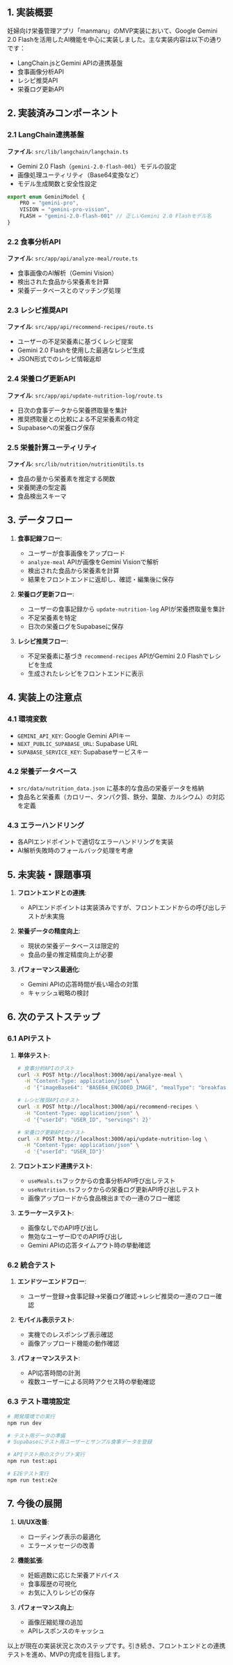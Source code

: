 ## 1. 実装概要

妊婦向け栄養管理アプリ「manmaru」のMVP実装において、Google Gemini 2.0 Flashを活用したAI機能を中心に実装しました。主な実装内容は以下の通りです：

- LangChain.jsとGemini APIの連携基盤
- 食事画像分析API
- レシピ推奨API
- 栄養ログ更新API

## 2. 実装済みコンポーネント

### 2.1 LangChain連携基盤
**ファイル**: `src/lib/langchain/langchain.ts`

- Gemini 2.0 Flash（`gemini-2.0-flash-001`）モデルの設定
- 画像処理ユーティリティ（Base64変換など）
- モデル生成関数と安全性設定

```typescript
export enum GeminiModel {
    PRO = "gemini-pro",
    VISION = "gemini-pro-vision",
    FLASH = "gemini-2.0-flash-001" // 正しいGemini 2.0 Flashモデル名
}
```

### 2.2 食事分析API
**ファイル**: `src/app/api/analyze-meal/route.ts`

- 食事画像のAI解析（Gemini Vision）
- 検出された食品から栄養素を計算
- 栄養データベースとのマッチング処理

### 2.3 レシピ推奨API
**ファイル**: `src/app/api/recommend-recipes/route.ts`

- ユーザーの不足栄養素に基づくレシピ提案
- Gemini 2.0 Flashを使用した最適なレシピ生成
- JSON形式でのレシピ情報返却

### 2.4 栄養ログ更新API
**ファイル**: `src/app/api/update-nutrition-log/route.ts`

- 日次の食事データから栄養摂取量を集計
- 推奨摂取量との比較による不足栄養素の特定
- Supabaseへの栄養ログ保存

### 2.5 栄養計算ユーティリティ
**ファイル**: `src/lib/nutrition/nutritionUtils.ts`

- 食品の量から栄養素を推定する関数
- 栄養関連の型定義
- 食品検出スキーマ

## 3. データフロー

1. **食事記録フロー**:
   - ユーザーが食事画像をアップロード
   - `analyze-meal` APIが画像をGemini Visionで解析
   - 検出された食品から栄養素を計算
   - 結果をフロントエンドに返却し、確認・編集後に保存

2. **栄養ログ更新フロー**:
   - ユーザーの食事記録から `update-nutrition-log` APIが栄養摂取量を集計
   - 不足栄養素を特定
   - 日次の栄養ログをSupabaseに保存

3. **レシピ推奨フロー**:
   - 不足栄養素に基づき `recommend-recipes` APIがGemini 2.0 Flashでレシピを生成
   - 生成されたレシピをフロントエンドに表示

## 4. 実装上の注意点

### 4.1 環境変数
- `GEMINI_API_KEY`: Google Gemini APIキー
- `NEXT_PUBLIC_SUPABASE_URL`: Supabase URL
- `SUPABASE_SERVICE_KEY`: Supabaseサービスキー

### 4.2 栄養データベース
- `src/data/nutrition_data.json` に基本的な食品の栄養データを格納
- 食品名と栄養素（カロリー、タンパク質、鉄分、葉酸、カルシウム）の対応を定義

### 4.3 エラーハンドリング
- 各APIエンドポイントで適切なエラーハンドリングを実装
- AI解析失敗時のフォールバック処理を考慮

## 5. 未実装・課題事項

1. **フロントエンドとの連携**:
   - APIエンドポイントは実装済みですが、フロントエンドからの呼び出しテストが未実施

2. **栄養データの精度向上**:
   - 現状の栄養データベースは限定的
   - 食品の量の推定精度向上が必要

3. **パフォーマンス最適化**:
   - Gemini APIの応答時間が長い場合の対策
   - キャッシュ戦略の検討

## 6. 次のテストステップ

### 6.1 APIテスト

1. **単体テスト**:
   ```bash
   # 食事分析APIのテスト
   curl -X POST http://localhost:3000/api/analyze-meal \
     -H "Content-Type: application/json" \
     -d '{"imageBase64": "BASE64_ENCODED_IMAGE", "mealType": "breakfast"}'
   
   # レシピ推奨APIのテスト
   curl -X POST http://localhost:3000/api/recommend-recipes \
     -H "Content-Type: application/json" \
     -d '{"userId": "USER_ID", "servings": 2}'
   
   # 栄養ログ更新APIのテスト
   curl -X POST http://localhost:3000/api/update-nutrition-log \
     -H "Content-Type: application/json" \
     -d '{"userId": "USER_ID"}'
   ```

2. **フロントエンド連携テスト**:
   - `useMeals.ts`フックからの食事分析API呼び出しテスト
   - `useNutrition.ts`フックからの栄養ログ更新API呼び出しテスト
   - 画像アップロードから食品検出までの一連のフロー確認

3. **エラーケーステスト**:
   - 画像なしでのAPI呼び出し
   - 無効なユーザーIDでのAPI呼び出し
   - Gemini APIの応答タイムアウト時の挙動確認

### 6.2 統合テスト

1. **エンドツーエンドフロー**:
   - ユーザー登録→食事記録→栄養ログ確認→レシピ推奨の一連のフロー確認

2. **モバイル表示テスト**:
   - 実機でのレスポンシブ表示確認
   - 画像アップロード機能の動作確認

3. **パフォーマンステスト**:
   - API応答時間の計測
   - 複数ユーザーによる同時アクセス時の挙動確認

### 6.3 テスト環境設定

```bash
# 開発環境での実行
npm run dev

# テスト用データの準備
# Supabaseにテスト用ユーザーとサンプル食事データを登録

# APIテスト用のスクリプト実行
npm run test:api

# E2Eテスト実行
npm run test:e2e
```

## 7. 今後の展開

1. **UI/UX改善**:
   - ローディング表示の最適化
   - エラーメッセージの改善

2. **機能拡張**:
   - 妊娠週数に応じた栄養アドバイス
   - 食事履歴の可視化
   - お気に入りレシピの保存

3. **パフォーマンス向上**:
   - 画像圧縮処理の追加
   - APIレスポンスのキャッシュ

以上が現在の実装状況と次のステップです。引き続き、フロントエンドとの連携テストを進め、MVPの完成を目指します。
